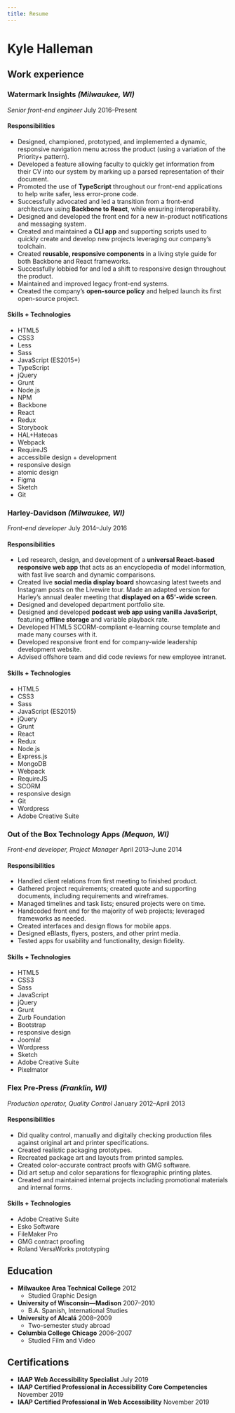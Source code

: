 ```yaml
---
title: Resume
---
```


# Kyle Halleman

## Work experience

<section markdown="1" class="experience">

### Watermark Insights *(Milwaukee, WI)*
*Senior front-end engineer* July 2016–Present

<div markdown="1">

#### Responsibilities

* Designed, championed, prototyped, and implemented a dynamic, responsive navigation menu across the product (using a variation of the Priority+ pattern).
* Developed a feature allowing faculty to quickly get information from their CV into our system by marking up a parsed representation of their document.
* Promoted the use of **TypeScript** throughout our front-end applications to help write safer, less error-prone code.
* Successfully advocated and led a transition from a front-end architecture using **Backbone to React**, while ensuring interoperability.
* Designed and developed the front end for a new in-product notifications and messaging system.
* Created and maintained a **CLI app** and supporting scripts used to quickly create and develop new projects leveraging our company’s toolchain.
* Created **reusable, responsive components** in a living style guide for both Backbone and React frameworks.
* Successfully lobbied for and led a shift to responsive design throughout the product.
* Maintained and improved legacy front-end systems.
* Created the company’s **open-source policy** and helped launch its first open-source project.

</div>
<div markdown="1">

#### Skills + Technologies

* HTML5
* CSS3
* Less
* Sass
* JavaScript (ES2015+)
* TypeScript
* jQuery
* Grunt
* Node.js
* NPM
* Backbone
* React
* Redux
* Storybook
* HAL+Hateoas
* Webpack
* RequireJS
* accessibile design + development
* responsive design
* atomic design
* Figma
* Sketch
* Git

</div>
</section>

<section markdown="1" class="experience">

### Harley-Davidson *(Milwaukee, WI)*
*Front-end developer* July 2014–July 2016

<div markdown="1">

#### Responsibilities

* Led research, design, and development of a **universal React-based responsive web app** that acts as an encyclopedia of model information, with fast live search and dynamic comparisons.
* Created live **social media display board** showcasing latest tweets and Instagram posts on the Livewire tour. Made an adapted version for Harley’s annual dealer meeting that **displayed on a 65'-wide screen**.
* Designed and developed department portfolio site.
* Designed and developed **podcast web app using vanilla JavaScript**, featuring **offline storage** and variable playback rate.
* Developed HTML5 SCORM-compliant e-learning course template and made many courses with it.
* Developed responsive front end for company-wide leadership development website.
* Advised offshore team and did code reviews for new employee intranet.

</div>
<div markdown="1">

#### Skills + Technologies

* HTML5
* CSS3
* Sass
* JavaScript (ES2015)
* jQuery
* Grunt
* React
* Redux
* Node.js
* Express.js
* MongoDB
* Webpack
* RequireJS
* SCORM
* responsive design
* Git
* Wordpress
* Adobe Creative Suite

</div>
</section>

<section markdown="1" class="experience">

### Out of the Box Technology Apps *(Mequon, WI)*
*Front-end developer, Project Manager* April 2013–June 2014

<div markdown="1">

#### Responsibilities

* Handled client relations from first meeting to finished product.
* Gathered project requirements; created quote and supporting documents, including requirements and wireframes.
* Managed timelines and task lists; ensured projects were on time.
* Handcoded front end for the majority of web projects; leveraged frameworks as needed.
* Created interfaces and design flows for mobile apps.
* Designed eBlasts, flyers, posters, and other print media.
* Tested apps for usability and functionality, design fidelity.

</div>
<div markdown="1">

#### Skills + Technologies

* HTML5
* CSS3
* Sass
* JavaScript
* jQuery
* Grunt
* Zurb Foundation
* Bootstrap
* responsive design
* Joomla!
* Wordpress
* Sketch
* Adobe Creative Suite
* Pixelmator

</div>
</section>

<section markdown="1" class="experience">

### Flex Pre-Press *(Franklin, WI)*
*Production operator, Quality Control* January 2012–April 2013

<div markdown="1">

#### Responsibilities

* Did quality control, manually and digitally checking production files against original art and printer specifications.
* Created realistic packaging prototypes.
* Recreated package art and layouts from printed samples.
* Created color-accurate contract proofs with GMG software.
* Did art setup and color separations for flexographic printing plates.
* Created and maintained internal projects including promotional materials and internal forms.

</div>
<div markdown="1">

#### Skills + Technologies

* Adobe Creative Suite
* Esko Software
* FileMaker Pro
* GMG contract proofing
* Roland VersaWorks prototyping

</div>
</section>

<section markdown="1">

## Education

* **Milwaukee Area Technical College** 2012
  * Studied Graphic Design
* **University of Wisconsin—Madison** 2007–2010
  * B.A. Spanish, International Studies
* **University of Alcalá** 2008–2009
  * Two-semester study abroad
* **Columbia College Chicago** 2006–2007
  * Studied Film and Video

</section>
<section markdown="1">

## Certifications

* **IAAP Web Accessibility Specialist** July 2019
* **IAAP Certified Professional in Accessibility Core Competencies** November 2019
* **IAAP Certified Professional in Web Accessibility** November 2019

</section>
